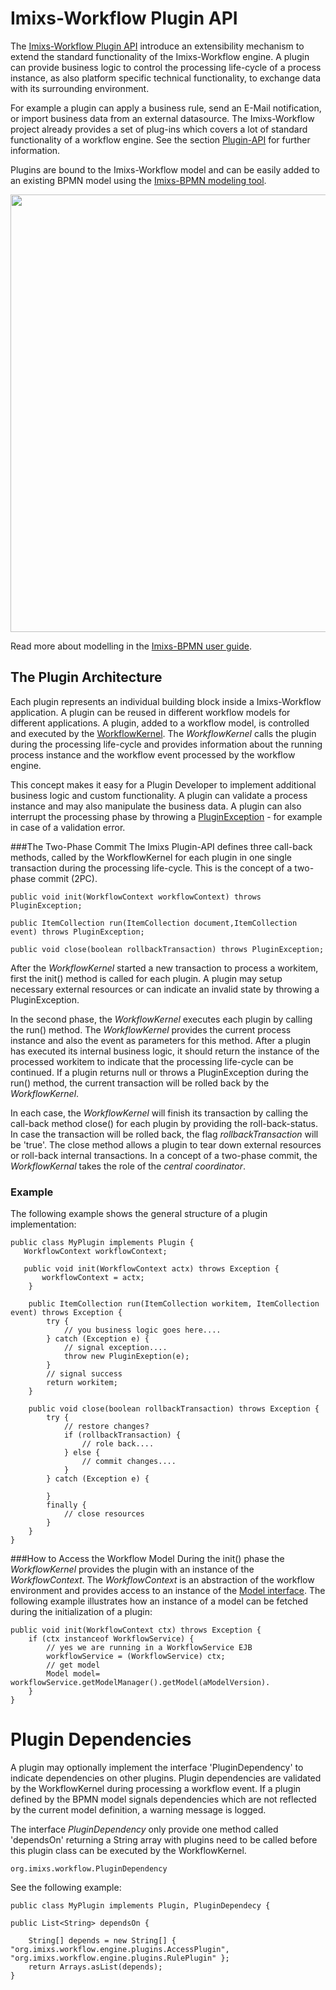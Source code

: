 # Imixs-Workflow Plugin API

The [Imixs-Workflow Plugin API](../engine/plugins/index.html) introduce an extensibility mechanism to extend the standard functionality of the Imixs-Workflow engine. A plugin can provide business logic to control the processing life-cycle of a process instance, as also platform specific technical functionality, to exchange data with its surrounding environment. 

For example a plugin can apply a business rule, send an E-Mail notification, or import business data from an external datasource. The Imixs-Workflow project already provides a set of plug-ins which covers a lot of standard functionality of a workflow engine. See the section [Plugin-API](../engine/plugins/index.html) for further information. 

Plugins are bound to the Imixs-Workflow model and can be easily added to an existing BPMN model using the [Imixs-BPMN modeling tool](../modelling/index.html).

<img src="../images/modelling/bpmn_screen_32.png" style="width:700px"/>

Read more about modelling in the [Imixs-BPMN user guide](../modelling/index.html). 
 
## The Plugin Architecture
Each plugin represents an individual building block inside a Imixs-Workflow application. A plugin can be reused in different workflow models for different applications.
A plugin, added to a workflow model, is controlled and executed by the [WorkflowKernel](./workflowkernel.html). The _WorkflowKernel_ calls the plugin during the processing life-cycle and provides information about the running process instance and the workflow event processed by the workflow engine.

This concept makes it easy for a Plugin Developer to implement additional business logic and custom functionality. 
A plugin can validate a process instance and may also manipulate the business data. A plugin can also interrupt the processing phase by throwing a [PluginException](../engine/plugins/exception_handling.html) - for example in case of a validation error.
 
 
###The Two-Phase Commit
The Imixs Plugin-API defines three call-back methods, called by the WorkflowKernel for each plugin in one single transaction during the processing life-cycle. This is the concept of a two-phase commit (2PC).
 
 
    public void init(WorkflowContext workflowContext) throws PluginException;
    
    public ItemCollection run(ItemCollection document,ItemCollection event) throws PluginException;
    
    public void close(boolean rollbackTransaction) throws PluginException;
 
After the _WorkflowKernel_ started a new transaction to process a workitem, first the init() method is called for each plugin. A plugin may setup necessary external resources or can indicate an invalid state by throwing a PluginException. 

In the second phase, the _WorkflowKernel_ executes each plugin by calling the run() method. The _WorkflowKernel_ provides the current process instance and also the event as parameters for this method. After a plugin has executed its internal business logic, it should return the instance of the processed workitem to indicate that the processing life-cycle can be continued. 
If a plugin returns null or throws a PluginException during the run() method, the current transaction will be rolled back by the _WorkflowKernel_. 

In each case, the _WorkflowKernel_ will finish its transaction by calling the call-back method close() for each plugin by providing the roll-back-status. In case the transaction will be rolled back, the flag _rollbackTransaction_  will be 'true'. 
The close method allows a plugin to tear down external resources or roll-back internal transactions. In a concept of a two-phase commit, the _WorkflowKernal_ takes the role of the _central coordinator_.  
 
### Example
The following example shows the general structure of a plugin implementation:
 
    public class MyPlugin implements Plugin {
	   WorkflowContext workflowContext;

	   public void init(WorkflowContext actx) throws Exception {
	 	   workflowContext = actx;
    	}

		public ItemCollection run(ItemCollection workitem, ItemCollection event) throws Exception {
			try {
				// you business logic goes here....
			} catch (Exception e) {
				// signal exception....
				throw new PluginExeption(e);
			}
			// signal success 
			return workitem;
		}

		public void close(boolean rollbackTransaction) throws Exception {
			try {
				// restore changes?
				if (rollbackTransaction) {
					// role back....
				} else {
					// commit changes....
				}
			} catch (Exception e) {
				 
			}
			finally {
				// close resources 
			}
		}
    }
 

###How to Access the Workflow Model
During the init() phase the _WorkflowKernel_ provides the plugin with an instance of the _WorkflowContext_. The _WorkflowContext_ is an abstraction of the workflow environment and provides access to an instance of the [Model interface](./model). The following example illustrates how an instance of a model can be fetched during the initialization of a plugin:

    public void init(WorkflowContext ctx) throws Exception {
		if (ctx instanceof WorkflowService) {
			// yes we are running in a WorkflowService EJB
			workflowService = (WorkflowService) ctx;
			// get model
			Model model= workflowService.getModelManager().getModel(aModelVersion).
		}
    } 



# Plugin Dependencies

A plugin may optionally implement the interface 'PluginDependency' to indicate dependencies on other plugins. Plugin dependencies are validated by the WorkflowKernel during processing a workflow event. If a plugin defined by the BPMN model signals dependencies which are not reflected by the current model definition, a warning message is logged. 

The interface _PluginDependency_ only provide one method called 'dependsOn' returning a String array with plugins need to be called before this plugin class can be executed by the WorkflowKernel. 

	org.imixs.workflow.PluginDependency

See the following example:

	public class MyPlugin implements Plugin, PluginDependecy {
    
    public List<String> dependsOn {
    	
    	String[] depends = new String[] { "org.imixs.workflow.engine.plugins.AccessPlugin", "org.imixs.workflow.engine.plugins.RulePlugin" };
		return Arrays.asList(depends);
    } 
  